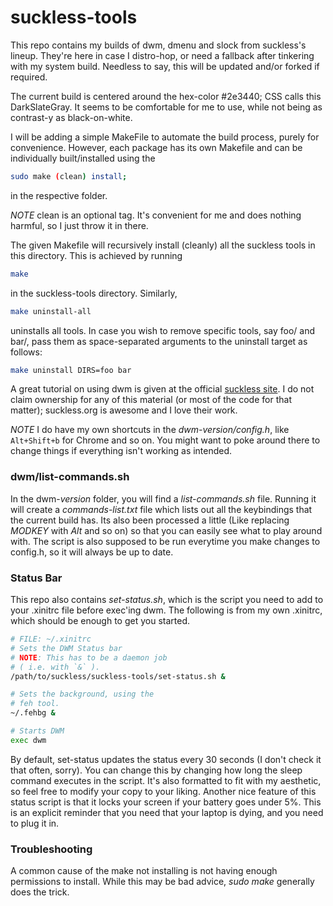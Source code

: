 # suckless-tools

This repo contains my builds of dwm, dmenu and slock from suckless's lineup. They're here in case I distro-hop, or need a fallback after tinkering with my system build. Needless to say, this will be updated and/or forked if required.

The current build is centered around the hex-color #2e3440; CSS calls this DarkSlateGray. It seems to be comfortable for me to use, while not being as contrast-y as black-on-white. 

I will be adding a simple MakeFile to automate the build process, purely for convenience. However, each package has its own Makefile and can be individually built/installed using the 

``` bash 
sudo make (clean) install; 
```

in the respective folder. 

*NOTE*  clean is an optional tag. It's convenient for me and does nothing harmful, so I just throw it in there. 

The given Makefile will recursively install (cleanly) all the suckless tools in this directory. This is achieved by running 

``` bash 
make
```

in the suckless-tools directory. Similarly, 

``` bash 
make uninstall-all
```

uninstalls all tools. In case you wish to remove specific tools, say foo/ and bar/, pass them as space-separated arguments to the uninstall target as follows: 

``` bash 
make uninstall DIRS=foo bar
```

A great tutorial on using dwm is given at the official [suckless site](https://dwm.suckless.org/tutorial/). I do not claim ownership for any of this material (or most of the code for that matter); suckless.org is awesome and I love their work. 

*NOTE*  I do have my own shortcuts in the _dwm-version/config.h_, like `Alt+Shift+b` for Chrome and so on. You might want to poke around there to change things if everything isn't working as intended.

### dwm/list-commands.sh

In the dwm-_version_ folder, you will find a _list-commands.sh_ file. Running it will create a _commands-list.txt_ file which lists out all the keybindings that the current build has. Its also been processed a little (Like replacing _MODKEY_ with _Alt_ and so on) so that you can easily see what to play around with. The script is also supposed to be run everytime you make changes to config.h, so it will always be up to date. 


### Status Bar 

This repo also contains _set-status.sh_, which is the script you need to add to your .xinitrc file before exec'ing dwm. The following is from my own .xinitrc, which should be enough to get you started. 

``` bash 
# FILE: ~/.xinitrc 
# Sets the DWM Status bar 
# NOTE: This has to be a daemon job 
# ( i.e. with `&` ). 
/path/to/suckless/suckless-tools/set-status.sh &

# Sets the background, using the 
# feh tool.
~/.fehbg &

# Starts DWM
exec dwm
```

By default, set-status updates the status every 30 seconds (I don't check it that often, sorry). You can change this by changing how long the sleep command executes in the script. It's also formatted to fit with my aesthetic, so feel free to modify your copy to your liking. Another nice feature of this status script is that it locks your screen if your battery goes under 5%. This is an explicit reminder that you need that your laptop is dying, and you need to plug it in.  

### Troubleshooting

A common cause of the make not installing is not having enough permissions to install. While this may be bad advice, _sudo make_ generally does the trick. 



